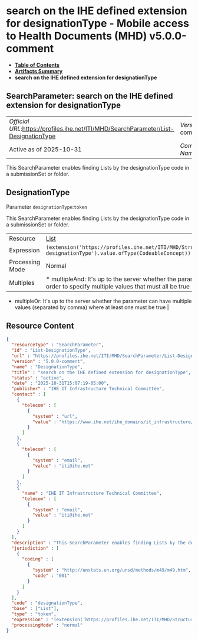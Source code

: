 # search on the IHE defined extension for designationType - Mobile access to Health Documents (MHD) v5.0.0-comment

* [**Table of Contents**](toc.md)
* [**Artifacts Summary**](artifacts.md)
* **search on the IHE defined extension for designationType**

## SearchParameter: search on the IHE defined extension for designationType 

| | |
| :--- | :--- |
| *Official URL*:https://profiles.ihe.net/ITI/MHD/SearchParameter/List-DesignationType | *Version*:5.0.0-comment |
| Active as of 2025-10-31 | *Computable Name*:DesignationType |

 
This SearchParameter enables finding Lists by the designationType code in a submissionSet or folder. 

## DesignationType

Parameter `designationType`:`token`

This SearchParameter enables finding Lists by the designationType code in a submissionSet or folder.

| | |
| :--- | :--- |
| Resource | [List](http://hl7.org/fhir/R5/list.html) |
| Expression | `(extension('https://profiles.ihe.net/ITI/MHD/StructureDefinition/ihe-designationType').value.ofType(CodeableConcept))` |
| Processing Mode | Normal |
| Multiples | * multipleAnd: It's up to the server whether the parameter may repeat in order to specify multiple values that must all be true
* multipleOr: It's up to the server whether the parameter can have multiple values (separated by comma) where at least one must be true
 |



## Resource Content

```json
{
  "resourceType" : "SearchParameter",
  "id" : "List-DesignationType",
  "url" : "https://profiles.ihe.net/ITI/MHD/SearchParameter/List-DesignationType",
  "version" : "5.0.0-comment",
  "name" : "DesignationType",
  "title" : "search on the IHE defined extension for designationType",
  "status" : "active",
  "date" : "2025-10-31T15:07:19-05:00",
  "publisher" : "IHE IT Infrastructure Technical Committee",
  "contact" : [
    {
      "telecom" : [
        {
          "system" : "url",
          "value" : "https://www.ihe.net/ihe_domains/it_infrastructure/"
        }
      ]
    },
    {
      "telecom" : [
        {
          "system" : "email",
          "value" : "iti@ihe.net"
        }
      ]
    },
    {
      "name" : "IHE IT Infrastructure Technical Committee",
      "telecom" : [
        {
          "system" : "email",
          "value" : "iti@ihe.net"
        }
      ]
    }
  ],
  "description" : "This SearchParameter enables finding Lists by the designationType code in a submissionSet or folder.",
  "jurisdiction" : [
    {
      "coding" : [
        {
          "system" : "http://unstats.un.org/unsd/methods/m49/m49.htm",
          "code" : "001"
        }
      ]
    }
  ],
  "code" : "designationType",
  "base" : ["List"],
  "type" : "token",
  "expression" : "(extension('https://profiles.ihe.net/ITI/MHD/StructureDefinition/ihe-designationType').value.ofType(CodeableConcept))",
  "processingMode" : "normal"
}

```
